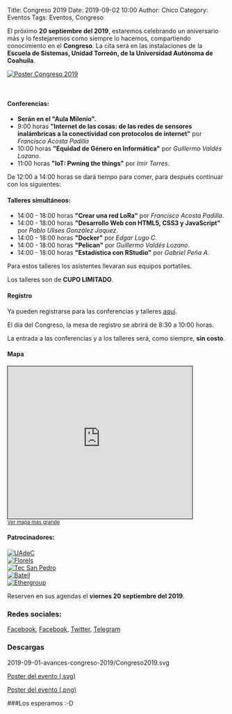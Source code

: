 Title: Congreso 2019
Date: 2019-09-02 10:00
Author: Chico
Category: Eventos
Tags: Eventos, Congreso

El próximo **20 septiembre del 2019**, estaremos celebrando un aniversario más y lo festejaremos como siempre lo hacemos, compartiendo conocimiento en el **Congreso**. La cita será en las instalaciones de la **Escuela de Sistemas, Unidad Torreón, de la Universidad Autónoma de Coahuila**.

<!-- break -->

[![Poster Congreso 2019]({attach}2019-09-01-avances-congreso-2019/PosterCongreso2019.png)]({attach}2019-09-01-avances-congreso-2019/PosterCongreso2019.png)

<br />

#### Conferencias:

* **Serán en el "Aula Milenio".**
* 9:00 horas **"Internet de las cosas: de las redes de sensores inalámbricas a la conectividad con protocolos de internet"** por _Francisco Acosta Padilla_
* 10:00 horas **"Equidad de Género en Informática"** por _Guillermo Valdés Lozano_.
* 11:00 horas **"IoT: Pwning the things"** por _Imir Torres_.

De 12:00 a 14:00 horas se dará tiempo para comer, para después continuar con los siguientes:

#### Talleres simultáneos:

* 14:00 - 18:00 horas **"Crear una red LoRa"** por _Francisco Acosta Padilla_.
* 14:00 - 18:00 horas **"Desarrollo Web con HTML5, CSS3 y JavaScript"** por _Pablo Ulises González Jaquez_.
* 14:00 - 18:00 horas **"Docker"** por _Edgar Lugo C._
* 14:00 - 18:00 horas **"Pelican"** por _Guillermo Valdés Lozano_.
* 14:00 - 18:00 horas **"Estadística con RStudio"** por _Gabriel Peña A._

Para estos talleres los asistentes llevaran sus equipos portatiles.

Los talleres son de **CUPO LIMITADO**.

#### Registro

Ya pueden registrarse para las conferencias y talleres [aquí](https://docs.google.com/forms/d/e/1FAIpQLSeXN-suI0smtyI5xuktrSNayMnPbTqxpR_qYa0MZBL5DVecIA/viewform).

El día del Congreso, la mesa de registro se abrirá de 8:30 a 10:00 horas.

La entrada a las conferencias y a los talleres será, como siempre, **sin costo**.

#### Mapa

<iframe width="425" height="350" frameborder="0" scrolling="no" marginheight="0" marginwidth="0" src="https://www.openstreetmap.org/export/embed.html?bbox=-103.33529412746431%2C25.527513571671122%2C-103.32930743694307%2C25.530316324621296&amp;layer=mapnik&amp;marker=25.528917376670478%2C-103.33230078220367" style="border: 1px solid black"></iframe><br/><small><a href="https://www.openstreetmap.org/?mlat=25.52892&amp;mlon=-103.33230#map=18/25.52891/-103.33230">Ver mapa más grande</a></small>

#### Patrocinadores:

[![UAdeC]({attach}2016-09-23-congreso-2016/UAdeC.png)]({attach}2016-09-23-congreso-2016/UAdeC.png)
<br />
[![Florels]({attach}2019-09-01-avances-congreso-2019/Perfumeria_Florels_blanco.png)]({attach}2019-09-01-avances-congreso-2019/Perfumeria_Florels_blanco.png)
<br />
[![Tec San Pedro]({attach}2019-09-01-avances-congreso-2019/logo_tec_fondo-blanco.png)]({attach}2019-09-01-avances-congreso-2019/logo_tec_fondo-blanco.png)
<br />
[![Bateil]({attach}2019-09-01-avances-congreso-2019/Logo-Bateil.png)]({attach}2019-09-01-avances-congreso-2019/Logo-Bateil.png)
<br />
[![Ethergroup]({attach}2019-09-01-avances-congreso-2019/logo_ethergroup.png)]({attach}2019-09-01-avances-congreso-2019/logo_ethergroup.png)
<br />

Reserven en sus agendas el **viernes 20 septiembre del 2019**.

### Redes sociales:
[Facebook](https://www.facebook.com/groups/282427405174957/), [Facebook](https://www.facebook.com/pages/Gulag/308970342541613), [Twitter](https://twitter.com/gulagmexico), [Telegram](https://t.me/joinchat/AfjJPUm4OTpkxyAtZeylhg)

### Descargas

2019-09-01-avances-congreso-2019/Congreso2019.svg

[Poster del evento (.svg)](2019-09-01-avances-congreso-2019/Congreso2019.svg)

[Poster del evento (.png)](2019-09-01-avances-congreso-2019/PosterCongreso2019.png)


###Los esperamos :-D
